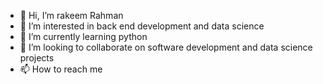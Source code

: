 - 👋 Hi, I’m rakeem Rahman
- 👀 I’m interested in back end development and data science 
- 🌱 I’m currently learning python 
- 💞️ I’m looking to collaborate on software development and data science projects 
- 📫 How to reach me 

<!---
raybolzg/raybolzg is a ✨ special ✨ repository because its `README.md` (this file) appears on your GitHub profile.
You can click the Preview link to take a look at your changes.
--->
